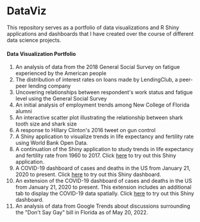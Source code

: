 # DataViz

This repository serves as a portfolio of data visualizations and R Shiny applications and dashboards that I have created over the course of different data science projects. 
 
#### Data Visualization Portfolio


1. An analysis of data from the 2018 General Social Survey on fatigue experienced by the American people
2. The distribution of interest rates on loans made by LendingClub, a peer-peer lending company
3. Uncovering relationships between respondent's work status and fatigue level using the General Social Survey
4. An initial analysis of employment trends among New College of Florida alumni
5. An interactive scatter plot illustrating the relationship between shark tooth size and shark size
6. A response to Hillary Clinton's 2016 tweet on gun control
7. A Shiny application to visualize trends in life expectancy and fertility rate using World Bank Open Data. 
8. A continuation of the Shiny application to study trends in life expectancy and fertility rate from 1960 to 2017. Click [here](https://mvantuyl.shinyapps.io/gapminder_dashboard/) to try out this Shiny application.
9. A COVID-19 dashboard of cases and deaths in the US from January 21, 2020 to present. Click [here](https://mvantuyl.shinyapps.io/CovidDashboard/) to try out this Shiny dashboard.
10. An extension of the COVID-19 dashboard of cases and deaths in the US from January 21, 2020 to present. This extension includes an additional tab to display the COVID-19 data spatially. Click [here](https://mvantuyl.shinyapps.io/CovidDashboardMap/) to try out this Shiny dashboard.
11. An analysis of data from Google Trends about discussions surrounding the "Don't Say Gay" bill in Florida as of May 20, 2022.
